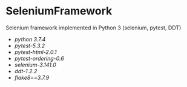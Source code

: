 # SeleniumFramework
Selenium framework implemented in Python 3 (selenium, pytest, DDT)

* _python 3.7.4_
* _pytest-5.3.2_ 
* _pytest-html-2.0.1_
* _pytest-ordering-0.6_
* _selenium-3.141.0_
* _ddt-1.2.2_
* _flake8==3.7.9_
